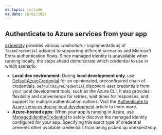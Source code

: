 ```yaml
---
ms.topic: include
ms.date: 10/02/2025
---
```


## Authenticate to Azure services from your app

[azidentity](https://pkg.go.dev/github.com/Azure/azure-sdk-for-go/sdk/azidentity) provides various *credentials* - implementations of `TokenCredential` adapted to supporting different scenarios and Microsoft Entra authentication flows. Since managed identity is unavailable when running locally, the steps ahead demonstrate which credential to use in which scenario:

- **Local dev environment**: During **local development only**, use [DefaultAzureCredential](../authentication/credential-chains.md#defaultazurecredential-overview) for an opinionated, preconfigured chain of credentials. `DefaultAzureCredential` discovers user credentials from your local development tools, such as the Azure CLI. It also provides flexibility and convenience for retries, wait times for responses, and support for multiple authentication options. Visit the [Authenticate to Azure services during local development](../authentication/local-development-dev-accounts.md) article to learn more.
- **Azure-hosted apps**: When your app is running in Azure, use [ManagedIdentityCredential](https://pkg.go.dev/github.com/Azure/azure-sdk-for-go/sdk/azidentity#ManagedIdentityCredential) to safely discover the managed identity configured for your app. Specifying this exact type of credential prevents other available credentials from being picked up unexpectedly.
